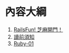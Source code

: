 # 內容大綱

1. [RailsFun! 芝麻開門！](README.markdown)
1. [讀前須知](讀前須知.markdown)
1. [Ruby-01](1.Ruby-01.markdown)
